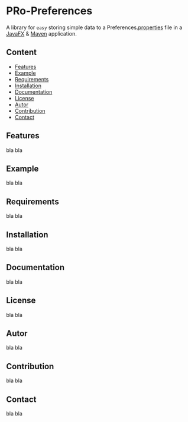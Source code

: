 PRo-Preferences
===============

A library for `easy` storing simple data to a Preferences[.properties](http://en.wikipedia.org/wiki/.properties) file in a [JavaFX](http://docs.oracle.com/javase/8/javase-clienttechnologies.htm) &amp; [Maven](http://maven.apache.org/) application.



Content
-------

* [Features](#Features)
* [Example](#Example)
* [Requirements](#Requirements)
* [Installation](#Installation)
* [Documentation](#Documentation)
* [License](#License)
* [Autor](#Autor)
* [Contribution](#Contribution)
* [Contact](#Contact)



Features<a name="Features" />
--------

bla bla



Example<a name="Example" />
--------

bla bla



Requirements<a name="Requirements" />
------------

bla bla



Installation<a name="Installation" />
------------

bla bla



Documentation<a name="Documentation" />
-------------

bla bla



License<a name="License" />
-------

bla bla



Autor<a name="Autor" />
----

bla bla



Contribution<a name="Contribution" />
------------

bla bla



Contact
-------

bla bla





